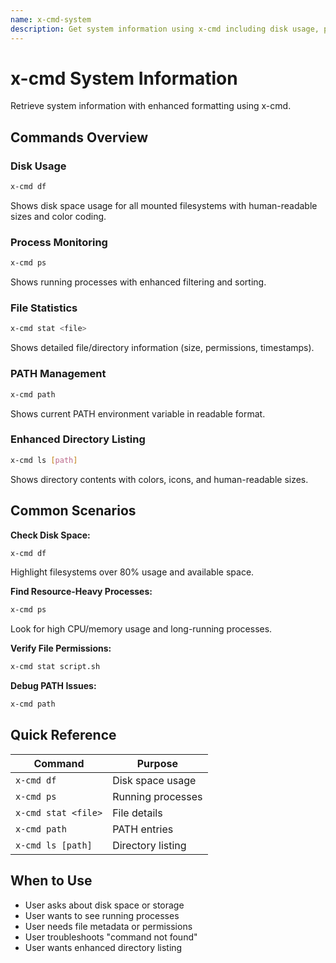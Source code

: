 ```yaml
---
name: x-cmd-system
description: Get system information using x-cmd including disk usage, process monitoring, file statistics, and PATH management. Use when user asks about disk space, running processes, file details, or system resources.
---
```


# x-cmd System Information

Retrieve system information with enhanced formatting using x-cmd.

## Commands Overview

### Disk Usage
```bash
x-cmd df
```
Shows disk space usage for all mounted filesystems with human-readable sizes and color coding.

### Process Monitoring
```bash
x-cmd ps
```
Shows running processes with enhanced filtering and sorting.

### File Statistics
```bash
x-cmd stat <file>
```
Shows detailed file/directory information (size, permissions, timestamps).

### PATH Management
```bash
x-cmd path
```
Shows current PATH environment variable in readable format.

### Enhanced Directory Listing
```bash
x-cmd ls [path]
```
Shows directory contents with colors, icons, and human-readable sizes.

## Common Scenarios

**Check Disk Space:**
```bash
x-cmd df
```
Highlight filesystems over 80% usage and available space.

**Find Resource-Heavy Processes:**
```bash
x-cmd ps
```
Look for high CPU/memory usage and long-running processes.

**Verify File Permissions:**
```bash
x-cmd stat script.sh
```

**Debug PATH Issues:**
```bash
x-cmd path
```

## Quick Reference

| Command | Purpose |
|---------|---------|
| `x-cmd df` | Disk space usage |
| `x-cmd ps` | Running processes |
| `x-cmd stat <file>` | File details |
| `x-cmd path` | PATH entries |
| `x-cmd ls [path]` | Directory listing |

## When to Use

- User asks about disk space or storage
- User wants to see running processes
- User needs file metadata or permissions
- User troubleshoots "command not found"
- User wants enhanced directory listing
